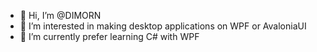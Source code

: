 - 👋 Hi, I’m @DIMORN
- 👀 I’m interested in making desktop applications on WPF or AvaloniaUI
- 🌱 I’m currently prefer learning C# with WPF

<!---
DIMORN/DIMORN is a ✨ special ✨ repository because its `README.md` (this file) appears on your GitHub profile.
You can click the Preview link to take a look at your changes.
--->

